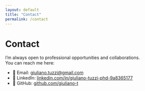 ```yaml
---
layout: default
title: "Contact"
permalink: /contact
---
```


# Contact

I’m always open to professional opportunities and collaborations.  
You can reach me here:

- 📧 Email: [giuliano.tuzzi@gmail.com](mailto:giuliano.tuzzi@gmail.com)  
- 🔗 LinkedIn: [linkedin.com/in/giuliano-tuzzi-phd-9a8365177](https://www.linkedin.com/in/giuliano-tuzzi-phd-9a8365177/)  
- 🐙 GitHub: [github.com/giuliano-t](https://github.com/giuliano-t)
